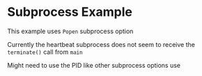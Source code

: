 # Subprocess Example
This example uses ```Popen``` subprocess option

Currently the heartbeat subprocess does not seem to receive the ```terminate()``` call from ```main```

Might need to use the PID like other subprocess options use